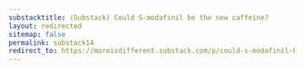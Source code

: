 ```yaml
---
substacktitle: (Substack) Could S-modafinil be the new caffeine?
layout: redirected
sitemap: false
permalink: substack14
redirect_to: https://moreisdifferent.substack.com/p/could-s-modafinil-be-the-new-caffeine
---
```

